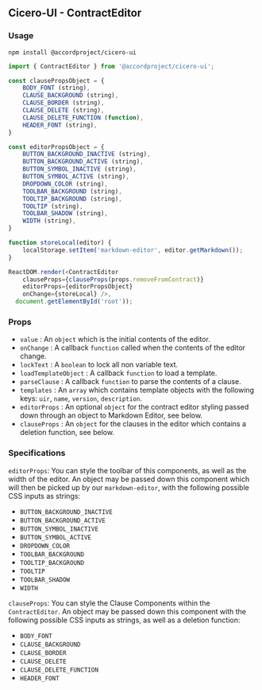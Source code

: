 ## Cicero-UI - ContractEditor

### Usage

```shell
npm install @accordproject/cicero-ui
```

```js
import { ContractEditor } from '@accordproject/cicero-ui';

const clausePropsObject = {
    BODY_FONT (string),
    CLAUSE_BACKGROUND (string),
    CLAUSE_BORDER (string),
    CLAUSE_DELETE (string),
    CLAUSE_DELETE_FUNCTION (function),
    HEADER_FONT (string),
}

const editorPropsObject = {
    BUTTON_BACKGROUND_INACTIVE (string),
    BUTTON_BACKGROUND_ACTIVE (string),
    BUTTON_SYMBOL_INACTIVE (string),
    BUTTON_SYMBOL_ACTIVE (string),
    DROPDOWN_COLOR (string),
    TOOLBAR_BACKGROUND (string),
    TOOLTIP_BACKGROUND (string),
    TOOLTIP (string),
    TOOLBAR_SHADOW (string),
    WIDTH (string),
}

function storeLocal(editor) {
    localStorage.setItem('markdown-editor', editor.getMarkdown());
}

ReactDOM.render(<ContractEditor 
    clauseProps={clauseProps(props.removeFromContract)}
    editorProps={editorPropsObject}
    onChange={storeLocal} />,
  document.getElementById('root'));
```

### Props

- `value` : An `object` which is the initial contents of the editor.
- `onChange` : A callback `function` called when the contents of the editor change.
- `lockText` : A `boolean` to lock all non variable text.
- `loadTemplateObject` : A callback `function` to load a template.
- `parseClause` : A callback `function` to parse the contents of a clause.
- `templates` : An `array` which contains template objects with the following keys: `uir`, `name`, `version`, `description`.
- `editorProps` : An optional `object` for the contract editor styling passed down through an object to Markdown Editor, see below.
- `clauseProps` : An `object` for the clauses in the editor which contains a deletion function, see below.


### Specifications

`editorProps`:
You can style the toolbar of this components, as well as the width of the editor. An object may be passed down this component which will then be picked up by our `markdown-editor`, with the following possible CSS inputs as strings:
- `BUTTON_BACKGROUND_INACTIVE`
- `BUTTON_BACKGROUND_ACTIVE`
- `BUTTON_SYMBOL_INACTIVE`
- `BUTTON_SYMBOL_ACTIVE`
- `DROPDOWN_COLOR`
- `TOOLBAR_BACKGROUND`
- `TOOLTIP_BACKGROUND`
- `TOOLTIP`
- `TOOLBAR_SHADOW`
- `WIDTH`

`clauseProps`:
You can style the Clause Components within the `ContractEditor`. An object may be passed down this component with the following possible CSS inputs as strings, as well as a deletion function:
- `BODY_FONT`
- `CLAUSE_BACKGROUND`
- `CLAUSE_BORDER`
- `CLAUSE_DELETE`
- `CLAUSE_DELETE_FUNCTION`
- `HEADER_FONT`